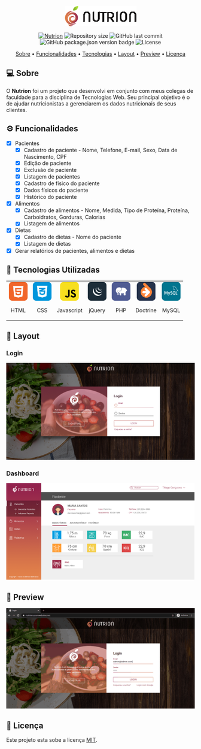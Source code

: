 <!-- Logo -->
<p align="center">
  <img src="./github/logo.png" alt="Ecoleta" title="Ecoleta">
</p>

<!-- Badges -->
<p align="center">
  <a href="https://nutrion.azurewebsites.net/" target="_blank"><img alt="Nutrion" title="Nutrion" href="https://img.shields.io/badge/Aplica%C3%A7%C3%A3o-Nutrion-9D2F4C" /></a>
  <img alt="Repository size" src="https://img.shields.io/github/repo-size/thiagosalome/nutrion?color=9D2F4C">
  <img alt="GitHub last commit" src="https://img.shields.io/github/last-commit/thiagosalome/nutrion?color=9D2F4C">
  <img alt="GitHub package.json version badge" src="https://img.shields.io/github/downloads/thiagosalome/nutrion/total?color=9D2F4C">
  <img alt="License" src="https://img.shields.io/badge/license-MIT-8257E5?color=9D2F4C">
</p>

<!-- Indice-->
<p align="center">
 <a href="#computer-sobre">Sobre</a> •
 <a href="#gear-funcionalidades">Funcionalidades</a> •
 <a href="#wrench-tecnologias-utilizadas">Tecnologias</a> •
 <a href="#art-layout">Layout</a> •  
 <a href="#movie_camera-preview">Preview</a> •
 <a href="#memo-licença">Licença</a>
</p>

## :computer: Sobre

O **Nutrion** foi um projeto que desenvolvi em conjunto com meus colegas de faculdade para a disciplina de Tecnologias Web. Seu principal objetivo é o de ajudar nutricionistas a gerenciarem os dados nutricionais de seus clientes.

## :gear: Funcionalidades

- [x] Pacientes
  - [x] Cadastro de paciente - Nome, Telefone, E-mail, Sexo, Data de Nascimento, CPF
  - [x] Edição de paciente
  - [x] Exclusão de paciente
  - [x] Listagem de pacientes
  - [x] Cadastro de físico do paciente
  - [x] Dados físicos do paciente
  - [x] Histórico do paciente
- [x] Alimentos
  - [x] Cadastro de alimentos - Nome, Medida, Tipo de Proteína, Proteína, Carboidratos, Gorduras, Calorias
  - [x] Listagem de alimentos
- [x] Dietas
  - [x] Cadastro de dietas - Nome do paciente
  - [x] Listagem de dietas
- [x] Gerar relatórios de pacientes, alimentos e dietas

## :wrench: Tecnologias Utilizadas

<table>
  <tbody>
    <tr>
      <td align="center">
        <img src="https://raw.githubusercontent.com/thiagosalome/technologies-icons/master/html.png" width='50' alt="React">
        <p>HTML</p>
      </td>
      <td align="center">
        <img src="https://raw.githubusercontent.com/thiagosalome/technologies-icons/master/css.png" width='50' alt="React">
        <p>CSS</p>
      </td>
      <td align="center">
        <img src="https://raw.githubusercontent.com/thiagosalome/technologies-icons/master/javascript.png" width='50' alt="React">
        <p>Javascript</p>
      </td>
      <td align="center">
        <img src="https://raw.githubusercontent.com/thiagosalome/technologies-icons/master/jquery.png" width='50' alt="React">
        <p>jQuery</p>
      </td>
      <td align="center">
        <img src="https://raw.githubusercontent.com/thiagosalome/technologies-icons/master/php.png" width='50' alt="TypeScript">
        <p>PHP</p>
      </td>
      <td align="center">
        <img src="https://raw.githubusercontent.com/thiagosalome/technologies-icons/master/doctrine.png" width='50' alt="React">
        <p>Doctrine</p>
      </td>
      <td align="center">
        <img src="https://raw.githubusercontent.com/thiagosalome/technologies-icons/master/mysql.png" width='50' alt="React">
        <p>MySQL</p>
      </td>
    </tr>
  </tbody>
</table>

## :art: Layout

### Login

<img src="./github/layout-login.png" alt="Layout Login" title="Layout Login">

### Dashboard

<img src="./github/layout-dashboard.png" alt="Layout Dashboard" title="Layout Dashboard">

## :movie_camera: Preview

<img src="./github/preview-web.gif" alt="Preview Web" title="Preview Web">

## :memo: Licença

Este projeto esta sobe a licença [MIT](./LICENCE).
